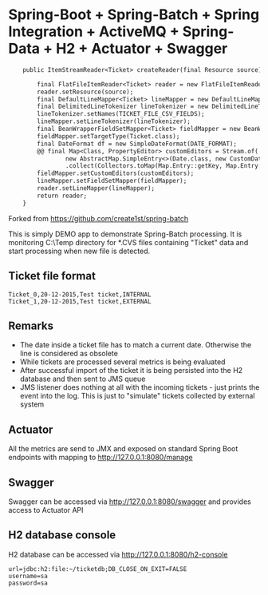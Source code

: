 # Spring-Boot + Spring-Batch + Spring Integration + ActiveMQ + Spring-Data + H2 + Actuator + Swagger

```diff
    public ItemStreamReader<Ticket> createReader(final Resource source) {

        final FlatFileItemReader<Ticket> reader = new FlatFileItemReader<>();
        reader.setResource(source);
        final DefaultLineMapper<Ticket> lineMapper = new DefaultLineMapper<>();
        final DelimitedLineTokenizer lineTokenizer = new DelimitedLineTokenizer();
        lineTokenizer.setNames(TICKET_FILE_CSV_FIELDS);
        lineMapper.setLineTokenizer(lineTokenizer);
        final BeanWrapperFieldSetMapper<Ticket> fieldMapper = new BeanWrapperFieldSetMapper<>();
        fieldMapper.setTargetType(Ticket.class);
        final DateFormat df = new SimpleDateFormat(DATE_FORMAT);
        @@ final Map<Class, PropertyEditor> customEditors = Stream.of( @@
                new AbstractMap.SimpleEntry<>(Date.class, new CustomDateEditor(df, false)))
                .collect(Collectors.toMap(Map.Entry::getKey, Map.Entry::getValue));
        fieldMapper.setCustomEditors(customEditors);
        lineMapper.setFieldSetMapper(fieldMapper);
        reader.setLineMapper(lineMapper);
        return reader;
    }
```

Forked from https://github.com/create1st/spring-batch

This is simply DEMO app to demonstrate Spring-Batch processing. It is monitoring C:\Temp directory for *.CVS files containing "Ticket" data and start processing when new file is detected.

## Ticket file format
```
Ticket_0,20-12-2015,Test ticket,INTERNAL
Ticket_1,20-12-2015,Test ticket,EXTERNAL
```

## Remarks
- The date inside a ticket file has to match a current date. Otherwise the line is considered as obsolete
- While tickets are processed several metrics is being evaluated
- After successful import of the ticket it is being persisted into the H2 database and then sent to JMS queue
- JMS listener does nothing at all with the incoming tickets - just prints the event into the log. This is just to "simulate" tickets collected by external system

## Actuator
All the metrics are send to JMX and exposed on standard Spring Boot endpoints with mapping to http://127.0.0.1:8080/manage 

## Swagger
Swagger can be accessed via http://127.0.0.1:8080/swagger and provides access to Actuator API

## H2 database console
H2 database can be accessed via http://127.0.0.1:8080/h2-console
```
url=jdbc:h2:file:~/ticketdb;DB_CLOSE_ON_EXIT=FALSE
username=sa
password=sa
```
